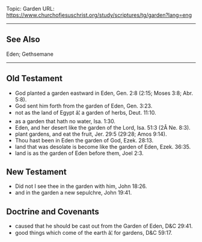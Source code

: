 Topic: Garden
URL: https://www.churchofjesuschrist.org/study/scriptures/tg/garden?lang=eng

---

## See Also

Eden; Gethsemane

---

## Old Testament

- God planted a garden eastward in Eden, Gen. 2:8 (2:15; Moses 3:8; Abr. 5:8).
- God sent him forth from the garden of Eden, Gen. 3:23.
- not as the land of Egypt â¦ a garden of herbs, Deut. 11:10.
- as a garden that hath no water, Isa. 1:30.
- Eden, and her desert like the garden of the Lord, Isa. 51:3 (2Â Ne. 8:3).
- plant gardens, and eat the fruit, Jer. 29:5 (29:28; Amos 9:14).
- Thou hast been in Eden the garden of God, Ezek. 28:13.
- land that was desolate is become like the garden of Eden, Ezek. 36:35.
- land is as the garden of Eden before them, Joel 2:3.

## New Testament

- Did not I see thee in the garden with him, John 18:26.
- and in the garden a new sepulchre, John 19:41.

## Doctrine and Covenants

- caused that he should be cast out from the Garden of Eden, D&C 29:41.
- good things which come of the earth â¦ for gardens, D&C 59:17.


